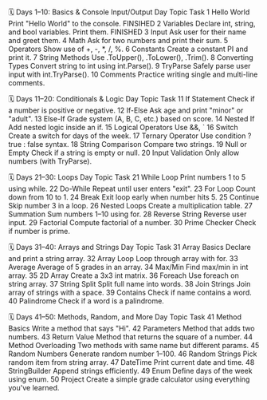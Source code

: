 🗓️ Days 1–10: Basics & Console Input/Output
Day	Topic	Task
1	Hello World	Print "Hello World" to the console. FINSIHED
2	Variables	Declare int, string, and bool variables. Print them. FINISHED
3	Input	Ask user for their name and greet them.
4	Math	Ask for two numbers and print their sum.
5	Operators	Show use of +, -, *, /, %.
6	Constants	Create a constant PI and print it.
7	String Methods	Use .ToUpper(), .ToLower(), .Trim().
8	Converting Types	Convert string to int using int.Parse().
9	TryParse	Safely parse user input with int.TryParse().
10	Comments	Practice writing single and multi-line comments.

🗓️ Days 11–20: Conditionals & Logic
Day	Topic	Task
11	If Statement	Check if a number is positive or negative.
12	If-Else	Ask age and print "minor" or "adult".
13	Else-If	Grade system (A, B, C, etc.) based on score.
14	Nested If	Add nested logic inside an if.
15	Logical Operators	Use &&, `
16	Switch	Create a switch for days of the week.
17	Ternary Operator	Use condition ? true : false syntax.
18	String Comparison	Compare two strings.
19	Null or Empty	Check if a string is empty or null.
20	Input Validation	Only allow numbers (with TryParse).

🗓️ Days 21–30: Loops
Day	Topic	Task
21	While Loop	Print numbers 1 to 5 using while.
22	Do-While	Repeat until user enters "exit".
23	For Loop	Count down from 10 to 1.
24	Break	Exit loop early when number hits 5.
25	Continue	Skip number 3 in a loop.
26	Nested Loops	Create a multiplication table.
27	Summation	Sum numbers 1–10 using for.
28	Reverse String	Reverse user input.
29	Factorial	Compute factorial of a number.
30	Prime Checker	Check if number is prime.

🗓️ Days 31–40: Arrays and Strings
Day	Topic	Task
31	Array Basics	Declare and print a string array.
32	Array Loop	Loop through array with for.
33	Average	Average of 5 grades in an array.
34	Max/Min	Find max/min in int array.
35	2D Array	Create a 3x3 int matrix.
36	Foreach	Use foreach on string array.
37	String Split	Split full name into words.
38	Join Strings	Join array of strings with a space.
39	Contains	Check if name contains a word.
40	Palindrome	Check if a word is a palindrome.

🗓️ Days 41–50: Methods, Random, and More
Day	Topic	Task
41	Method Basics	Write a method that says "Hi".
42	Parameters	Method that adds two numbers.
43	Return Value	Method that returns the square of a number.
44	Method Overloading	Two methods with same name but different params.
45	Random Numbers	Generate random number 1–100.
46	Random Strings	Pick random item from string array.
47	DateTime	Print current date and time.
48	StringBuilder	Append strings efficiently.
49	Enum	Define days of the week using enum.
50	Project	Create a simple grade calculator using everything you've learned.
